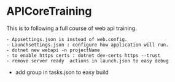 # APICoreTraining
This is to following a full course of web api training.

	- Appsettings.json is instead of web.config.
	- Launchsettings.json : configure how application will run.
	- dotnet new webapi -n projectName
	- to enable https certs : dotnet dev-certs https --trust
	- remove server ready  actions in launch.json to easy debug
  - add group in tasks.json to easy build
